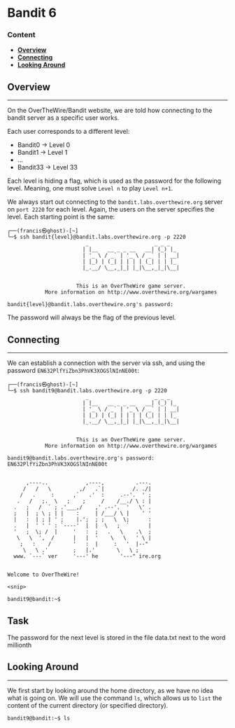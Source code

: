 # Bandit 6

### Content
- **[Overview](#Overview)**
- **[Connecting](#Connecting)**
- **[Looking Around](#Looking-Around)**


## Overview

-----------------
On the OverTheWire/Bandit website, we are told how connecting to the bandit server as a specific user works.

Each user corresponds to a different level:
- Bandit0 -> Level 0
- Bandit1 -> Level 1
- ...
- Bandit33 -> Level 33

Each level is hiding a flag, which is used as the password for the following level. Meaning, one must solve `Level n` to play `Level n+1`.

We always start out connecting to the `bandit.labs.overthewire.org` server on `port 2220` for each level.
Again, the users on the server specifies the level. Each starting point is the same:

``` commandline
┌──(francis㉿ghost)-[~]
└─$ ssh bandit{level}@bandit.labs.overthewire.org -p 2220
                         _                     _ _ _   
                        | |__   __ _ _ __   __| (_) |_ 
                        | '_ \ / _` | '_ \ / _` | | __|
                        | |_) | (_| | | | | (_| | | |_ 
                        |_.__/ \__,_|_| |_|\__,_|_|\__|
                                                       

                      This is an OverTheWire game server. 
            More information on http://www.overthewire.org/wargames

bandit{level}@bandit.labs.overthewire.org's password: 
```

The password will always be the flag of the previous level.


## Connecting

--------------

We can establish a connection with the server via ssh, and using the password `EN632PlfYiZbn3PhVK3XOGSlNInNE00t`:

``` commandline
┌──(francis㉿ghost)-[~]
└─$ ssh bandit9@bandit.labs.overthewire.org -p 2220
                         _                     _ _ _   
                        | |__   __ _ _ __   __| (_) |_ 
                        | '_ \ / _` | '_ \ / _` | | __|
                        | |_) | (_| | | | | (_| | | |_ 
                        |_.__/ \__,_|_| |_|\__,_|_|\__|
                                                       

                      This is an OverTheWire game server. 
            More information on http://www.overthewire.org/wargames

bandit9@bandit.labs.overthewire.org's password: EN632PlfYiZbn3PhVK3XOGSlNInNE00t


      ,----..            ,----,          .---.
     /   /   \         ,/   .`|         /. ./|
    /   .     :      ,`   .'  :     .--'.  ' ;
   .   /   ;.  \   ;    ;     /    /__./ \ : |
  .   ;   /  ` ; .'___,/    ,' .--'.  '   \' .
  ;   |  ; \ ; | |    :     | /___/ \ |    ' '
  |   :  | ; | ' ;    |.';  ; ;   \  \;      :
  .   |  ' ' ' : `----'  |  |  \   ;  `      |
  '   ;  \; /  |     '   :  ;   .   \    .\  ;
   \   \  ',  /      |   |  '    \   \   ' \ |
    ;   :    /       '   :  |     :   '  |--"
     \   \ .'        ;   |.'       \   \ ;
  www. `---` ver     '---' he       '---" ire.org


Welcome to OverTheWire!

<snip>

bandit9@bandit:~$ 
```

## Task


The password for the next level is stored in the file data.txt next to the word millionth


## Looking Around

--------------
We first start by looking around the home directory, as we have no idea what is going on. We will use the command `ls`,
which allows us to `list` the content of the current directory (or specified directory).

``` commandline
bandit9@bandit:~$ ls

```
